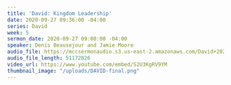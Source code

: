 ```yaml
---
title: 'David: Kingdom Leadership'
date: 2020-09-27 09:36:00 -04:00
series: David
week: 5
sermon_date: 2020-09-27 09:00:00 -04:00
speaker: Denis Beausejour and Jamie Moore
audio_file: https://mccsermonaudio.s3.us-east-2.amazonaws.com/David+2020/David-+Kingdom+Leadership.mp3
audio_file_length: 51172826
video_url: https://www.youtube.com/embed/S2U3KgRV9YM
thumbnail_image: "/uploads/DAVID-final.png"
---
```



